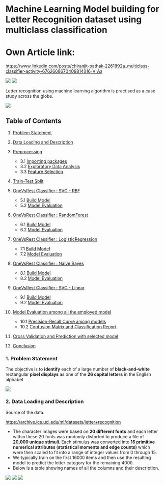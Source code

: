 # Machine Learning Model building for Letter Recognition dataset using multiclass classification

# Own Article link:
https://www.linkedin.com/posts/chiranjit-pathak-2261892a_multiclass-classifier-activity-6762608670409814016-V_Aa



<img src="https://github.com/pathakchiranjit/Machine-Learning/blob/main/Classification/Letter_Recognition/Pics/l10.gif?raw=true" />


<img src="https://github.com/pathakchiranjit/Machine-Learning/blob/main/Classification/Letter_Recognition/Pics/l11.gif?raw=true" />

Letter recognition using machine learning algorithm is practised as a case study across the globe.

<img src="https://github.com/pathakchiranjit/Machine-Learning/blob/main/Classification/Letter_Recognition/Pics/l4.jpg?raw=true"/>


## Table of Contents

1. [Problem Statement](#section1)<br>

2. [Data Loading and Description](#section2)<br>

3. [Preprocessing](#section3)<br>
    - 3.1 [Importing packages](#section301)<br>
    - 3.2 [Exploratory Data Analysis](#section302)<br>
    - 3.3 [Feature Selection](#section303)<br>

4. [Train-Test Split](#section4)<br>
  
5. [OneVsRest Classifier : SVC - RBF](#section5)<br>
    - 5.1 [Build Model](#section501)<br>
    - 5.2 [Model Evaluation](#section502)<br>
	
6. [OneVsRest Classifier : RandomForest](#section6)<br>
    - 6.1 [Build Model](#section601)<br>
    - 6.2 [Model Evaluation](#section602)<br>
	
7. [OneVsRest Classifier : LogisticRegression](#section7)<br>
    - 7.1 [Build Model](#section701)<br> 
    - 7.2 [Model Evaluation](#section702)<br>
	
8. [OneVsRest Classifier : Naive Bayes](#section8)<br>
    - 8.1 [Build Model](#section801)<br> 
    - 8.2 [Model Evaluation](#section802)<br>

9. [OneVsRest Classifier : SVC - Linear](#section9)<br>
    - 9.1 [Build Model](#section901)<br>
    - 9.2 [Model Evaluation](#section902)<br>

10. [Model Evaluation among all the employed model](#section10)<br>
    - 10.1 [Precision-Recall Curve among models](#section1001)<br>
    - 10.2 [Confusion Matrix and Classification Report](#section1002)<br>
	
11. [Cross Validation and Prediction with selected model](#section11)<br>

12. [Conclusion](#section12)<br>


### 1. Problem Statement

The objective is to __identify__ each of a large number of __black-and-white__ rectangular __pixel displays__ as one of the __26 capital letters__ in the English alphabet

<img src="https://github.com/pathakchiranjit/Machine-Learning/blob/main/Classification/Letter_Recognition/Pics/l1.jpg?raw=true" />

### 2. Data Loading and Description

Source of the data:

https://archive.ics.uci.edu/ml/datasets/letter+recognition


- The character images were based on __20 different fonts__ and each letter within these 20 fonts was randomly distorted to produce a file of __20,000 unique stimuli__. Each stimulus was converted into __16 primitive numerical attributes (statistical moments and edge counts)__ which were then scaled to fit into a range of integer values from 0 through 15. 
- We typically train on the first 16000 items and then use the resulting model to predict the letter category for the remaining 4000. 
- Below is a table showing names of all the columns and their description.

<img src="https://github.com/pathakchiranjit/Machine-Learning/blob/main/Classification/Letter_Recognition/Pics/l2.jpg?raw=true"/>


<img src="https://github.com/pathakchiranjit/Machine-Learning/blob/main/Classification/Letter_Recognition/Pics/l16.png?raw=true"/>

<img src="https://github.com/pathakchiranjit/Machine-Learning/blob/main/Classification/Letter_Recognition/Pics/l9.jpg?raw=true"/>

